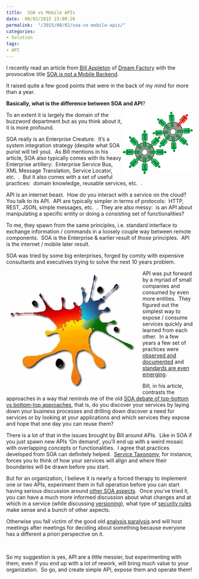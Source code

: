 ```yaml
---
title:  SOA vs Mobile APIs
date:  08/02/2015 23:00:26
permalink:  "/2015/08/02/soa-vs-mobile-apis/"
categories:
- Solution
tags:
- API
---
```

I recently read an article from <a href="http://blog.dreamfactory.com/author/bill-appleton" target="_blank">Bill Appleton</a> of <a href="http://www.dreamfactory.com/" target="_blank">Dream Factory</a> with the provocative title <a href="http://blog.dreamfactory.com/soa-is-not-a-mobile-backend" target="_blank">SOA is not a Mobile Backend</a>.

It raised quite a few good points that were in the back of my mind for more than a year.

<strong>Basically, what is the difference between SOA and API</strong>?

<a href="assets/2015/8/soa-vs-mobile-apis/inclusion-229302_6401.png"><img style="background-image:none;float:right;padding-top:0;padding-left:0;display:inline;padding-right:0;border:0;" title="inclusion-229302_640[1]" src="assets/2015/8/soa-vs-mobile-apis/inclusion-229302_6401_thumb.png" alt="inclusion-229302_640[1]" width="189" height="168" align="right" border="0" /></a>To an extent it is largely the domain of the buzzword department but as you think about it, it is more profound.

SOA really is an Enterprise Creature.  It’s a system integration strategy (despite what SOA purist will tell you).  As Bill mentions in his article, SOA also typically comes with its heavy Enterprise artillery:  Enterprise Service Bus, XML Message Translation, Service Locator, etc.  .  But it also comes with a set of useful practices:  domain knowledge, reusable services, etc.  .

API is an internet beast.  How do you interact with a service on the cloud?  You talk to its API.  API are typically simpler in terms of protocols:  HTTP, REST, JSON, simple messages, etc.  .  They are also messy:  is an API about manipulating a specific entity or doing a consisting set of functionalities?

To me, they spawn from the same principles, i.e. standard interface to exchange information / commands in a loosely couple way between remote components.  SOA is the Enterprise &amp; earlier result of those principles.  API is the internet / mobile later result.

SOA was tried by some big enterprises, forged by comity with expensive consultants and executives trying to solve the next 10 years problem.

<a href="assets/2015/8/soa-vs-mobile-apis/integration_logo1.jpg"><img style="background-image:none;float:left;padding-top:0;padding-left:0;display:inline;padding-right:0;border:0;" title="Integration_logo[1]" src="assets/2015/8/soa-vs-mobile-apis/integration_logo1_thumb.jpg" alt="Integration_logo[1]" width="368" height="324" align="left" border="0" /></a>API was put forward by a myriad of small companies and consumed by even more entities.  They figured out the simplest way to expose / consume services quickly and learned from each other.  In a few years a few set of practices were <a href="http://apievangelist.com/" target="_blank">observed and documented</a> and <a href="http://vincentlauzon.com/2014/12/23/description-of-your-rest-api/">standards are even emerging</a>.

Bill, in his article, contrasts the approaches in a way that reminds me of the old <a href="http://vincentlauzon.com/2011/11/29/applied-soa-part-3-service-discovery-process/">SOA debate of top-bottom vs bottom-top approaches</a>, that is, do you discover your services by laying down your business processes and drilling down discover a need for services or by looking at your applications and which services they expose and hope that one day you can reuse them?

There is a lot of that in the issues brought by Bill around APIs.  Like in SOA if you just spawn new APIs ‘On demand’, you’ll end up with a weird mosaic with overlapping concepts or functionalities.  I agree that practices developed from SOA can definitely helped.  <a href="http://vincentlauzon.com/2011/12/09/applied-soa-part-4-service-taxonomy/">Service Taxonomy</a>, for instance, forces you to think of how your services will align and where their boundaries will be drawn before you start.

But for an organization, I believe it is nearly a forced therapy to implement one or two APIs, experiment them in full operation before you can start having serious discussion around <a href="http://vincentlauzon.com/2013/11/01/applied-soa-series/">other SOA aspects</a>.  Once you’ve tried it, you can have a much more informed discussion about what changes and at which in a service (while discussing <a href="http://vincentlauzon.wordpress.com/2012/05/08/applied-soa-part-9service-versioning/">versioning</a>), what type of <a href="http://vincentlauzon.wordpress.com/2012/02/09/applied-soa-part-8security/">security rules</a> make sense and a bunch of other aspects.

Otherwise you fall victim of the good old <a href="https://en.wikipedia.org/wiki/Analysis_paralysis" target="_blank">analysis paralysis</a> and will host meetings after meetings for deciding about something because everyone has a different a priori perspective on it.

&nbsp;

So my suggestion is yes, API are a little messier, but experimenting with them, even if you end up with a lot of rework, will bring much value to your organization.  So go, and create simple API, expose them and operate them!